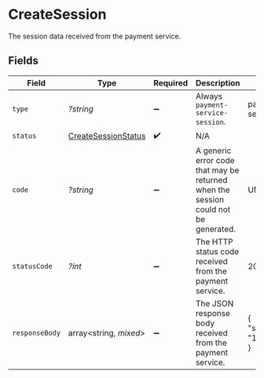 # CreateSession

The session data received from the payment service.


## Fields

| Field                                                                              | Type                                                                               | Required                                                                           | Description                                                                        | Example                                                                            |
| ---------------------------------------------------------------------------------- | ---------------------------------------------------------------------------------- | ---------------------------------------------------------------------------------- | ---------------------------------------------------------------------------------- | ---------------------------------------------------------------------------------- |
| `type`                                                                             | *?string*                                                                          | :heavy_minus_sign:                                                                 | Always `payment-service-session`.                                                  | payment-service-session                                                            |
| `status`                                                                           | [CreateSessionStatus](./CreateSessionStatus.md)                                    | :heavy_check_mark:                                                                 | N/A                                                                                |                                                                                    |
| `code`                                                                             | *?string*                                                                          | :heavy_minus_sign:                                                                 | A generic error code that may be returned when the session could not be generated. | UNKNOWN_ERROR                                                                      |
| `statusCode`                                                                       | *?int*                                                                             | :heavy_minus_sign:                                                                 | The HTTP status code received from the payment service.                            | 201                                                                                |
| `responseBody`                                                                     | array<string, *mixed*>                                                             | :heavy_minus_sign:                                                                 | The JSON response body received from the payment service.                          | {<br/>"sessionId": "12345"<br/>}                                                   |